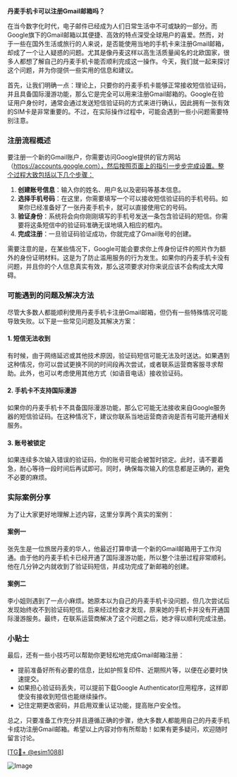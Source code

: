 **丹麦手机卡可以注册Gmail邮箱吗？**

在当今数字化时代，电子邮件已经成为人们日常生活中不可或缺的一部分。而Google旗下的Gmail邮箱以其便捷、高效的特点深受全球用户的喜爱。然而，对于一些在国外生活或旅行的人来说，是否能使用当地的手机卡来注册Gmail邮箱，却成了一个让人疑惑的问题。尤其是像丹麦这样以高生活质量闻名的北欧国家，很多人都想了解自己的丹麦手机卡能否顺利完成这一操作。今天，我们就一起来探讨这个问题，并为你提供一些实用的信息和建议。

首先，让我们明确一点：理论上，只要你的丹麦手机卡能够正常接收短信验证码，并且具备国际漫游功能，那么它是完全可以用来注册Gmail邮箱的。Google在验证用户身份时，通常会通过发送短信验证码的方式来进行确认，因此拥有一张有效的SIM卡是非常重要的。不过，在实际操作过程中，可能会遇到一些小问题需要特别注意。

### 注册流程概述

要注册一个新的Gmail账户，你需要访问Google提供的官方网站（https://accounts.google.com），然后按照页面上的指引一步步完成设置。整个过程大致包括以下几个步骤：

1. **创建账号信息**：输入你的姓名、用户名以及密码等基本信息。
2. **选择手机号码**：在这里，你需要填写一个可以接收短信验证码的手机号码。如果你已经准备好了一张丹麦手机卡，就可以直接使用它的号码。
3. **验证身份**：系统将会向你刚刚填写的手机号发送一条包含验证码的短信。你需要将这条短信中的验证码准确无误地填入相应的框内。
4. **完成注册**：一旦验证码验证成功，你就完成了Gmail账号的创建。

需要注意的是，在某些情况下，Google可能会要求你上传身份证件的照片作为额外的身份证明材料。这是为了防止滥用服务的行为发生。如果你的丹麦手机卡没有问题，并且你的个人信息真实有效，那么这项要求对你来说应该不会构成太大障碍。

### 可能遇到的问题及解决方法

尽管大多数人都能顺利使用丹麦手机卡注册Gmail邮箱，但仍有一些特殊情况可能导致失败。以下是一些常见问题及其解决方案：

#### 1. 短信无法收到
有时候，由于网络延迟或其他技术原因，验证码短信可能无法及时送达。如果遇到这种情况，你可以尝试更换不同的时间段再次尝试，或者联系运营商客服寻求帮助。此外，也可以考虑使用其他方式（如语音电话）接收验证码。

#### 2. 手机卡不支持国际漫游
如果你的丹麦手机卡不具备国际漫游功能，那么它可能无法接收来自Google服务器的短信验证码。在这种情况下，建议你联系当地运营商咨询是否有可能开通相关服务。

#### 3. 账号被锁定
如果连续多次输入错误的验证码，你的账号可能会被暂时锁定。此时，请不要着急，耐心等待一段时间后再试即可。同时，确保每次输入的信息都是正确的，避免不必要的麻烦。

### 实际案例分享

为了让大家更好地理解上述内容，这里分享两个真实的案例：

#### 案例一
张先生是一位旅居丹麦的华人，他最近打算申请一个新的Gmail邮箱用于工作沟通。由于他的丹麦手机卡已经开通了国际漫游功能，所以整个注册过程非常顺利。他在几分钟之内就收到了验证码短信，并成功完成了新邮箱的创建。

#### 案例二
李小姐则遇到了一点小麻烦。她原本以为自己的丹麦手机卡没问题，但几次尝试后发现始终收不到验证码短信。后来经过检查才发现，原来她的手机卡并没有开通国际漫游服务。最终，在联系运营商解决了这个问题之后，她才得以顺利完成注册。

### 小贴士

最后，还有一些小技巧可以帮助你更轻松地完成Gmail邮箱注册：

- 提前准备好所有必要的信息，比如护照复印件、近期照片等，以便在必要时快速提交。
- 如果担心验证码丢失，可以提前下载Google Authenticator应用程序，这样即使没有接收到短信也能继续操作。
- 记住定期更改密码，并启用双重认证功能，提高账户安全性。

总之，只要准备工作充分并且遵循正确的步骤，绝大多数人都能用自己的丹麦手机卡成功注册Gmail邮箱。希望以上内容对你有所帮助！如果有更多疑问，欢迎随时留言讨论。

[[TG💪+ @esim1088](https://t.me/s/esim1088)]

![Image](https://i.postimg.cc/4NQfJmqS/Snipaste-2025-05-13-00-14-12.png)